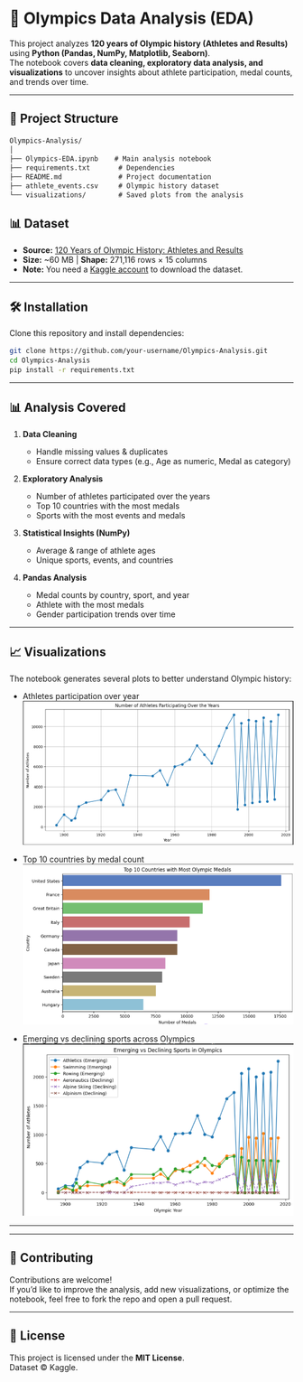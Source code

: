 # 🏅 Olympics Data Analysis (EDA)

This project analyzes **120 years of Olympic history (Athletes and Results)** using **Python (Pandas, NumPy, Matplotlib, Seaborn)**.  
The notebook covers **data cleaning, exploratory data analysis, and visualizations** to uncover insights about athlete participation, medal counts, and trends over time.

---

## 📂 Project Structure

```
Olympics-Analysis/
│
├── Olympics-EDA.ipynb    # Main analysis notebook
├── requirements.txt       # Dependencies
├── README.md              # Project documentation
├── athlete_events.csv     # Olympic history dataset 
└── visualizations/        # Saved plots from the analysis
```
## 📊 Dataset

- **Source:** [120 Years of Olympic History: Athletes and Results](https://www.kaggle.com/datasets/heesoo37/120-years-of-olympic-history-athletes-and-results)  
- **Size:** ~60 MB | **Shape:** 271,116 rows × 15 columns  
- **Note:** You need a [Kaggle account](https://www.kaggle.com) to download the dataset.  


---

## 🛠️ Installation

Clone this repository and install dependencies:

```bash
git clone https://github.com/your-username/Olympics-Analysis.git
cd Olympics-Analysis
pip install -r requirements.txt
```

---

## 📊 Analysis Covered

1. **Data Cleaning**
   - Handle missing values & duplicates  
   - Ensure correct data types (e.g., Age as numeric, Medal as category)

2. **Exploratory Analysis**
   - Number of athletes participated over the years  
   - Top 10 countries with the most medals  
   - Sports with the most events and medals  

3. **Statistical Insights (NumPy)**
   - Average & range of athlete ages  
   - Unique sports, events, and countries  

4. **Pandas Analysis**
   - Medal counts by country, sport, and year  
   - Athlete with the most medals  
   - Gender participation trends over time  

---

## 📈 Visualizations

The notebook generates several plots to better understand Olympic history:

- Athletes participation over year
![Athletes Participation](Visualizations/oly-1.png)

- Top 10 countries by medal count
![Countries with most medals](Visualizations/oly-2.png)   

- Emerging vs declining sports across Olympics
![Emerging vs declining sports](Visualizations/oly-5.png)  


---


---

## 🤝 Contributing

Contributions are welcome!  
If you’d like to improve the analysis, add new visualizations, or optimize the notebook, feel free to fork the repo and open a pull request.

---

## 📜 License

This project is licensed under the **MIT License**.  
Dataset © Kaggle.
